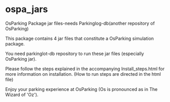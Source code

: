 # ospa_jars
OsParking Package jar files-needs Parkinglog-db(another repository of OsParking)

This package contains 4 jar files that constitute a OsParking simulation package.

You need parkinglot-db repository to run these jar files (especially OsParking jar).

Please follow the steps explained in the accompanying Install_steps.html for more information on installation.
(How to run steps are directed in the html file)

Enjoy your parking experience at OsParking (Os is pronounced as in The Wizard of 'Oz').
